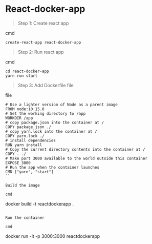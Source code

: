 # React-docker-app

> Step 1: Create react app

cmd
```
create-react-app react-docker-app
```

> Step 2: Run react app 

cmd
```
cd react-docker-app
yarn run start
```

> Step 3: Add Dockerfile file

file
```
# Use a lighter version of Node as a parent image 
FROM node:10.15.0
# Set the working directory to /app 
WORKDIR /app
# copy package.json into the container at / 
COPY package.json ./
# copy yarn.lock into the container at / 
COPY yarn.lock ./
# install dependencies 
RUN yarn install
# Copy the current directory contents into the container at / 
COPY . ./
# Make port 3000 available to the world outside this container 
EXPOSE 3000
# Run the app when the container launches 
CMD ["yarn", "start"]
``

Build the image

cmd
```
docker build -t reactdockerapp .
```

Run the container

cmd
```	
docker run -it -p 3000:3000 reactdockerapp  
```